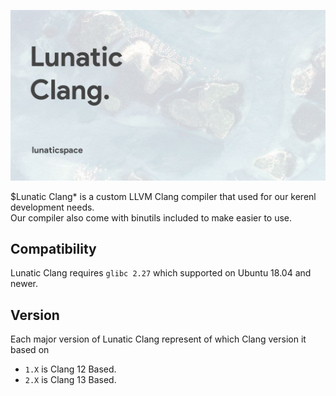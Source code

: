 ![Banner](https://github.com/LunaticSpace/LunaticClang/raw/README/Banner.jpg)  

$Lunatic Clang* is a custom LLVM Clang compiler that used for our kerenl development needs.  
Our compiler also come with binutils included to make easier to use.

## Compatibility
Lunatic Clang requires ```glibc 2.27``` which supported on Ubuntu 18.04 and newer.

## Version
Each major version of Lunatic Clang represent of which Clang version it based on
- ```1.X``` is Clang 12 Based.
- ```2.X``` is Clang 13 Based.